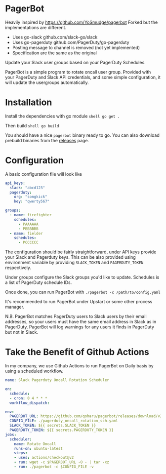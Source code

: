 # PagerBot
Heavily inspired by https://github.com/YoSmudge/pagerbot
Forked but the implementations are different.
- Uses go-slack github.com/slack-go/slack
- Uses go-pagerduty github.com/PagerDuty/go-pagerduty
- Posting message to channel is removed (not yet implemented)
- Specification are the same as the original

Update your Slack user groups based on your PagerDuty Schedules.

PagerBot is a simple program to rotate oncall user group. Provided with your PagerDuty and Slack API credentials, and some simple
configuration, it will update the usergroups automatically.

# Installation

Install the dependencies with go module
```shell go get .```

Then build
```shell go build```

You should have a nice `pagerbot` binary ready to go. You can also download prebuild binaries from
the [releases](https://github.com/qoharu/pagerbot/releases) page.

# Configuration

A basic configuration file will look like

```yaml
api_keys:
  slack: "abcd123"
  pagerduty:
    org: "songkick"
    key: "qwerty567"

groups:
  - name: firefighter
    schedules:
      - PAAAAAA
      - PBBBBBB
  - name: fielder
    schedules:
      - PCCCCCC
```

The configuration should be fairly straightforward, under API keys provide your Slack and Pagerduty keys. This can be also provided using environment variable by providing `SLACK_TOKEN` and `PAGERDUTY_TOKEN` respectively.

Under groups configure the Slack groups you'd like to update. Schedules is a list of PagerDuty schedule IDs.

Once done, you can run PagerBot with `./pagerbot -c /path/to/config.yaml`

It's recommended to run PagerBot under Upstart or some other process manager.

N.B. PagerBot matches PagerDuty users to Slack users by their email addresses, so your users must have the same email address in Slack as in PagerDuty. PagerBot will log warnings for any users it finds in PagerDuty but not in Slack.

# Take the Benefit of Github Actions
In my company, we use Github Actions to run PagerBot on Daily basis by using a scheduled workflow.

```yaml
name: Slack Pagerduty Oncall Rotation Scheduler

on:
  schedule:
  - cron: 0 4 * * *
  workflow_dispatch:

env:
  PAGERBOT_URL: https://github.com/qoharu/pagerbot/releases/download/v2.0.0/pagerbot-v2.0.0-linux-amd64.tar.gz
  CONFIG_FILE: ./pagerduty_oncall_rotation_sch.yaml
  SLACK_TOKEN: ${{ secrets.SLACK_TOKEN }}
  PAGERDUTY_TOKEN: ${{ secrets.PAGERDUTY_TOKEN }}
jobs:
  scheduler:
    name: Rotate Oncall
    runs-on: ubuntu-latest
    steps:
    - uses: actions/checkout@v2
    - run: wget -c $PAGERBOT_URL -O - | tar -xz
    - run: ./pagerbot -c $CONFIG_FILE -v

```